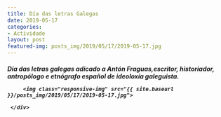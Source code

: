 ```yaml
---
title: Día das letras Galegas
date: 2019-05-17
categories:
- Actividade
layout: post
featured-img: posts_img/2019/05/17/2019-05-17.jpg
---
```

 <h5 class="center header text_h2">
Día das letras galegas
 <!--more-->
adicado a Antón Fraguas,escritor, historiador, antropólogo e etnógrafo español de ideoloxía galeguista.

<div class="row">
     <div class="col s12 m12">
	 
         <img class="responsive-img" src="{{ site.baseurl }}/posts_img/2019/05/17/2019-05-17.jpg">
		 
     </div>
 </div>
